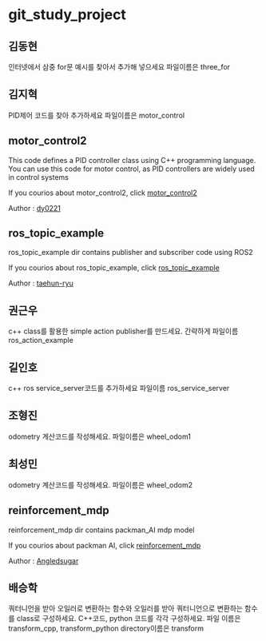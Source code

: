 # git_study_project

## 김동현
인터넷에서 삼중 for문 예시를 찾아서 추가해 넣으세요
파일이름은 three_for

## 김지혁
PID제어 코드를 찾아 추가하세요
파일이름은 motor_control

## motor_control2

This code defines a PID controller class using C++ programming language. 
You can use this code for motor control, as PID controllers are widely used in control systems

If you courios about motor_control2, click [motor_control2](https://github.com/Kim-JeongHan/gitstudy_project/tree/master/motor_control2)

Author : [dy0221](https://github.com/dy0221)

## ros_topic_example

ros_topic_example dir contains publisher and subscriber code using ROS2 

If you courios about ros_topic_example, click [ros_topic_example](https://github.com/Kim-JeongHan/gitstudy_project/tree/master/ros_topic_example)

Author : [taehun-ryu](https://github.com/taehun-ryu)

## 권근우
c++ class를 활용한 simple action publisher를 만드세요.
간략하게
파일이름 ros_action_example

## 길인호
c++ ros service_server코드를 추가하세요
파일이름 ros_service_server

## 조형진
odometry 계산코드를 작성해세요.
파일이름은 wheel_odom1

## 최성민
odometry 계산코드를 작성해세요.
파일이름은 wheel_odom2

## reinforcement_mdp

reinforcement_mdp dir contains packman_AI mdp model

If you courios about packman AI, click [reinforcement_mdp](https://github.com/Kim-JeongHan/gitstudy_project/tree/master/reinforcement_mdp)

Author : [Angledsugar](https://github.com/Angledsugar)

## 배승학
쿼터니언을 받아 오일러로 변환하는 함수와 오일러를 받아 쿼터니언으로 변환하는 함수를 class로 구성하세요.
C++코드, python 코드를 각각 구성하세요.
파일 이름은 transform_cpp, transform_python
directory이름은  transform

